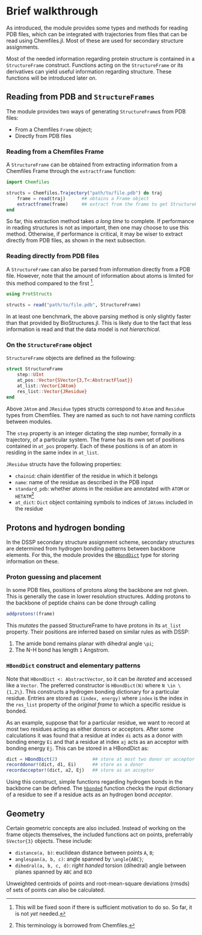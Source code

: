 # Brief walkthrough

As introduced, the module provides some types and methods for reading PDB files,
which can be integrated with trajectories from files that can be read using
Chemfiles.jl. Most of these are used for secondary structure assignments.

Most of the needed information regarding protein structure is contained in a
`StructureFrame` construct. Functions acting on the `StructureFrame` or its
derivatives can yield useful information regarding structure. These functions
will be introduced later on.

## Reading from PDB and `StructureFrames`

The module provides two ways of generating `StructureFrame`s from PDB files:
+ From a Chemfiles `Frame` object;
+ Directly from PDB files

### Reading from a Chemfiles Frame

A `StructureFrame` can be obtained from extracting information from a Chemfiles
Frame through the `extractframe` function:

```julia
import Chemfiles

structs = Chemfiles.Trajectory("path/to/file.pdb") do traj
    frame = read(traj)      ## obtains a Frame object
    extractframe(frame)     ## extract from the frame to get StructureFrame
end
```

So far, this extraction method takes _a long time_ to complete. If performance
in reading structures is not as important, then one may choose to use this method.
Otherwise, if performance is critical, it may be wiser to extract directly from
PDB files, as shown in the next subsection.

### Reading directly from PDB files

A `StructureFrame` can also be parsed from information directly from a PDB file.
However, note that the amount of information about atoms is limited for this
method compared to the first [^1].

[^1]: This will be fixed soon if there is sufficient motivation to do so. So far, it is not _yet_ needed.

```julia
using ProtStructs

structs = read("path/to/file.pdb", StructureFrame)
```

In at least one benchmark, the above parsing method is only slightly faster than
that provided by BioStructures.jl. This is likely due to the fact that less
information is read and that the data model is _not hierarchical_.

### On the `StructureFrame` object

`StructureFrame` objects are defined as the following:
```julia
struct StructureFrame
    step::UInt
    at_pos::Vector{SVector{3,T<:AbstractFloat}}
    at_list::Vector{JAtom}
    res_list::Vector{JResidue}
end
```

Above `JAtom` and `JResidue` types structs correspond to `Atom` and `Residue`
types from Chemfiles. They are named as such to not have naming conflicts
between modules.

The `step` property is an integer dictating the step number, formally in a 
trajectory, of a particular system. The frame has its own set of positions 
contained in `at_pos` property. Each of these positions is of an atom in 
residing in the same index in `at_list`.

`JResidue` structs have the following properties:
+ `chainid`: chain identifier of the residue in which it belongs
+ `name`: name of the residue as described in the PDB input
+ `standard_pdb`: whether atoms in the residue are annotated with `ATOM` or
`HETATM`[^2]
+ `at_dict`: `Dict` object containing symbols to indices of `JAtoms` included in
the residue

[^2]: This terminology is borrowed from Chemfiles.

## Protons and hydrogen bonding

In the DSSP secondary structure assignment scheme, secondary structures are
determined from hydrogen bonding patterns between backbone elements. For this,
the module provides the [`HBondDict`](@ref) type for storing information on these.

### Proton guessing and placement

In some PDB files, positions of protons along the backbone are not given. This is
generally the case in lower resolution structures. Adding protons to the backbone
of peptide chains can be done through calling

```julia
addprotons!(frame)
```

This _mutates_ the passed StructureFrame to have protons in its `at_list`
property. Their positions are inferred based on similar rules as with DSSP:
1. The amide bond remains planar with dihedral angle `\pi`;
2. The N-H bond has length ``1`` Angstrom.

### `HBondDict` construct and elementary patterns

Note that `HBondDict <: AbstractVector`, so it can be _iterated_ and accessed like
a `Vector`. The preferred constructor is `HBondDict(N)` where ``N \in \{1,2\}``.
This constructs a hydrogen bonding dictionary for a particular residue. Entries
are stored as `(index, energy)` where `index` is the index in the `res_list`
property of the _original frame_ to which a specific residue is bonded.

As an example, suppose that for a particular residue, we want to record at most
two residues acting as either donors or acceptors. After some calculations it
was found that a residue at index `di` acts as a donor with bonding energy `Ei`
and that a residue at index `aj` acts as an acceptor with bonding energy `Ej`.
This can be stored in a HBondDict as:

```julia
dict = HBondDict(2)             ## store at most two donor or acceptor residues
recorddonor!(dict, d1, Ei)      ## store as a donor
recordacceptor!(dict, a2, Ej)   ## store as an acceptor
```

Using this construct, simple functions regarding hydrogen bonds in the backbone
can be defined. The [`hbonded`](@ref) function checks the input dictionary of a
residue to see if a residue acts as an hydrogen bond _acceptor_.

## Geometry

Certain geometric concepts are also included. Instead of working on the frame
objects themselves, the included functions act on points, preferrably `SVector{3}`
objects. These include:
+ `distance(a, b)`: euclidean distance between points ``A``, ``B``;
+ `anglespan(a, b, c)`: angle spanned by ``\angle{ABC}``;
+ `dihedral(a, b, c, d)`: _right handed_ torsion (dihedral) angle between planes
spanned by ``ABC`` and ``BCD``

Unweighted centroids of points and root-mean-square deviations (rmsds) of
sets of points can also be calculated.

